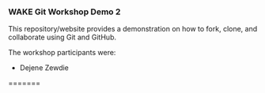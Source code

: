 ### WAKE Git Workshop Demo 2

This repository/website provides a demonstration on how to fork, clone, and collaborate using Git and GitHub.

The workshop participants were:

* Dejene Zewdie

=======

